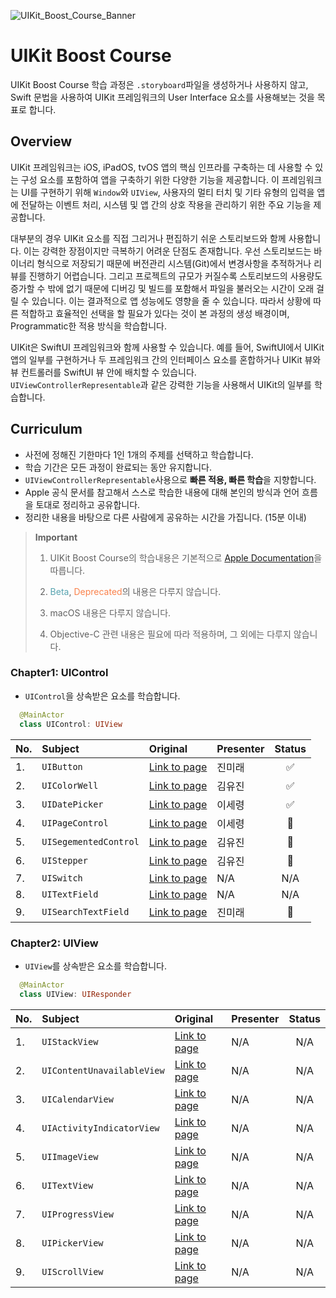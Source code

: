 ![UIKit_Boost_Course_Banner](https://github.com/Haenaet/uikit-boost-course/assets/26790710/046a479a-3f65-4462-89dd-3b4a0b035c48)

# UIKit Boost Course

UIKit Boost Course 학습 과정은 `.storyboard`파일을 생성하거나 사용하지 않고, Swift 문법을 사용하여 UIKit 프레임워크의 User Interface 요소를 사용해보는 것을 목표로 합니다.

## Overview

UIKit 프레임워크는 iOS, iPadOS, tvOS 앱의 핵심 인프라를 구축하는 데 사용할 수 있는 구성 요소를 포함하여 앱을 구축하기 위한 다양한 기능을 제공합니다. 이 프레임워크는 UI를 구현하기 위해 `Window`와 `UIView`, 사용자의 멀티 터치 및 기타 유형의 입력을 앱에 전달하는 이벤트 처리, 시스템 및 앱 간의 상호 작용을 관리하기 위한 주요 기능을 제공합니다.

대부분의 경우 UIKit 요소를 직접 그리거나 편집하기 쉬운 스토리보드와 함께 사용합니다. 이는 강력한 장점이지만 극복하기 어려운 단점도 존재합니다. 우선 스토리보드는 바이너리 형식으로 저장되기 때문에 버전관리 시스템(Git)에서 변경사항을 추적하거나 리뷰를 진행하기 어렵습니다. 그리고 프로젝트의 규모가 커질수록 스토리보드의 사용량도 증가할 수 밖에 없기 때문에 디버깅 및 빌드를 포함해서 파일을 불러오는 시간이 오래 걸릴 수 있습니다. 이는 결과적으로 앱 성능에도 영향을 줄 수 있습니다. 따라서 상황에 따른 적합하고 효율적인 선택을 할 필요가 있다는 것이 본 과정의 생성 배경이며, Programmatic한 적용 방식을 학습합니다. 

UIKit은 SwiftUI 프레임워크와 함께 사용할 수 있습니다. 예를 들어, SwiftUI에서 UIKit 앱의 일부를 구현하거나 두 프레임워크 간의 인터페이스 요소를 혼합하거나 UIKit 뷰와 뷰 컨트롤러를 SwiftUI 뷰 안에 배치할 수 있습니다. `UIViewControllerRepresentable`과 같은 강력한 기능을 사용해서 UIKit의 일부를 학습합니다.

## Curriculum

- 사전에 정해진 기한마다 1인 1개의 주제를 선택하고 학습합니다.
- 학습 기간은 모든 과정이 완료되는 동안 유지합니다.
- `UIViewControllerRepresentable`사용으로 **빠른 적용, 빠른 학습**을 지향합니다.
- Apple 공식 문서를 참고해서 스스로 학습한 내용에 대해 본인의 방식과 언어 흐름을 토대로 정리하고 공유합니다.
- 정리한 내용을 바탕으로 다른 사람에게 공유하는 시간을 가집니다. (15분 이내)

> **Important**
>
> 1. UIKit Boost Course의 학습내용은 기본적으로 [Apple Documentation](https://developer.apple.com/documentation/uikit)을 따릅니다.
>
> 2. <span style="color: #58A4B0">Beta</span>, <span style="color: #FA824C">Deprecated</span>의 내용은 다루지 않습니다.
>
> 3. macOS 내용은 다루지 않습니다.
>
> 4. Objective-C 관련 내용은 필요에 따라 적용하며, 그 외에는 다루지 않습니다.

### Chapter1: UIControl

- `UIControl`을 상속받은 요소를 학습합니다.

```Swift
  @MainActor
  class UIControl: UIView
```

| No. | Subject  | Original         | Presenter             | Status |
| :-- | :------- |:---------------- | :-------------------- | :----: |
| 1. | `UIButton` | [Link to page](https://developer.apple.com/documentation/uikit/uibutton) | 진미래 | ✅ |
| 2. | `UIColorWell` | [Link to page](https://developer.apple.com/documentation/uikit/uicolorwell) | 김유진 | ✅ |
| 3. | `UIDatePicker` | [Link to page](https://developer.apple.com/documentation/uikit/uidatepicker) | 이세령 | ✅ |
| 4. | `UIPageControl` | [Link to page](https://developer.apple.com/documentation/uikit/uipagecontrol) | 이세령 | 🚧 |
| 5. | `UISegementedControl` | [Link to page](https://developer.apple.com/documentation/uikit/uisegmentedcontrol) | 김유진 | 🚧 |
| 6. | `UIStepper` | [Link to page](https://developer.apple.com/documentation/uikit/uistepper) | 김유진 | 🚧 |
| 7. | `UISwitch` | [Link to page](https://developer.apple.com/documentation/uikit/uiswitch) | N/A | N/A |
| 8. | `UITextField` | [Link to page](https://developer.apple.com/documentation/uikit/uitextfield) |N/A | N/A |
| 9. | `UISearchTextField` | [Link to page](https://developer.apple.com/documentation/uikit/uisearchtextfield) | 진미래 | 🚧 |

### Chapter2: UIView

- `UIView`를 상속받은 요소를 학습합니다.

```Swift
  @MainActor
  class UIView: UIResponder
```

| No. | Subject  | Original         | Presenter             | Status |
| :-- | :------- |:---------------- | :-------------------- | :----: |
| 1. | `UIStackView` | [Link to page](https://developer.apple.com/documentation/uikit/uistackview) | N/A | N/A |
| 2. | `UIContentUnavailableView` | [Link to page](https://developer.apple.com/documentation/uikit/uicontentunavailableview) | N/A | N/A |
| 3. | `UICalendarView` | [Link to page](https://developer.apple.com/documentation/uikit/uicalendarview) | N/A | N/A |
| 4. | `UIActivityIndicatorView` | [Link to page](https://developer.apple.com/documentation/uikit/uiactivityindicatorview) | N/A | N/A |
| 5. | `UIImageView` | [Link to page](https://developer.apple.com/documentation/uikit/uiimageview) | N/A | N/A |
| 6. | `UITextView` | [Link to page](https://developer.apple.com/documentation/uikit/uitextview) | N/A | N/A |
| 7. | `UIProgressView` | [Link to page](https://developer.apple.com/documentation/uikit/uiprogressview) | N/A | N/A |
| 8. | `UIPickerView` | [Link to page](https://developer.apple.com/documentation/uikit/uipickerview) |N/A | N/A |
| 9. | `UIScrollView` | [Link to page](https://developer.apple.com/documentation/uikit/uiscrollview) | N/A | N/A |
